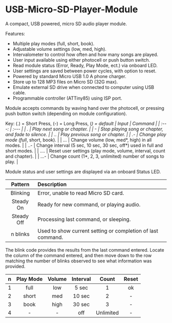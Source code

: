 # USB-Micro-SD-Player-Module
A compact, USB powered, micro SD audio player module.

Features:
 - Multiple play modes (full, short, book).
 - Adjustable volume settings (low, med, high).
 - Intervalometer to control how often and how many songs are played.
 - User input available using either photocell or push button switch.
 - Read module status (Error, Ready, Play Mode, ect.) via onboard LED.
 - User settings are saved between power cycles, with option to reset.
 - Powered by standard Micro USB 1.0 A phone charger.
 - Store up to 128 MP3 files on Micro SD (32G max).
 - Emulate external SD drive when connected to computer using USB cable.
 - Programmable controller (ATTiny85) using ISP port.
 
Module accepts commands by waving hand over the photocell, or pressing push button switch (depending on module configuration).

Key: (.) = Short Press, (-) = Long Press, (*) = default
| Input | Command |
| :---: | :--- |
| . | Play next song or chapter. |
| - | Stop playing song or chapter, and fade to silence. |
| .. | Play previous song or chapter. |
| .- | Change play mode (full*, short, book). |
| ... | Change volume (low, med*, high) in all modes. |
| ..- | Change interval (5 sec, 10 sec, 30 sec, off*) used in full and short modes. |
| .... | Reset user settings (play mode, volume, interval, count and chapter). |
| ...- | Change count (1*, 2, 3, unlimited) number of songs to play. |

Module status and user settings are displayed via an onboard Status LED.

| Pattern | Description |
| :---: | :--- |
| Blinking | Error, unable to read Micro SD card. |
| Steady On | Ready for new command, or playing audio. |
| Steady Off | Processing last command, or sleeping. |
| n blinks | Used to show current setting or completion of last command. |

The blink code provides the results from the last command entered. Locate the column of the command entered, and then move down to the row matching the number of blinks observed to see what information was provided.

| n | Play Mode | Volume | Interval | Count | Reset |
| :---: | :---: |  :---: | :---: | :---: | :---: |
| 1 | full | low | 5 sec | 1 | ok |
| 2 | short | med | 10 sec | 2 | - |
| 3 | book | high | 30 sec | 3 | - |
| 4 | - | - | off | Unlimited | - |
